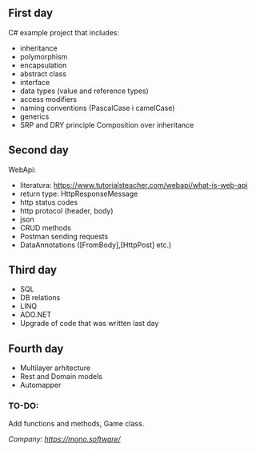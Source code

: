 ## First day
C# example project that includes:
* inheritance
* polymorphism
* encapsulation
* abstract class
* interface
* data types (value and reference types)
* access modifiers
* naming conventions (PascalCase i camelCase)
* generics
* SRP and DRY principle
Composition over inheritance
## Second day
WebApi:
* literatura: https://www.tutorialsteacher.com/webapi/what-is-web-api
* return type: HttpResponseMessage
* http status codes
* http protocol (header, body)
* json
* CRUD methods
* Postman sending requests
* DataAnnotations ([FromBody],[HttpPost] etc.)
## Third day
* SQL
* DB relations
* LINQ
* ADO.NET
* Upgrade of code that was written last day
## Fourth day
* Multilayer arhitecture
* Rest and Domain models
* Automapper
### TO-DO: 
Add functions and methods,
Game class.

*Company: https://mono.software/*
